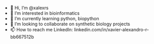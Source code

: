- 👋 Hi, I’m @xalexrs
- 👀 I’m interested in bioinformatics
- 🌱 I’m currently learning python, biopython
- 💞️ I’m looking to collaborate on synthetic biology projects
- 📫 How to reach me LinkedIn: linkedin.com/in/xavier-alexandro-r-bb667512b

<!---
xalexrs/xalexrs is a ✨ special ✨ repository because its `README.md` (this file) appears on your GitHub profile.
You can click the Preview link to take a look at your changes.
--->
